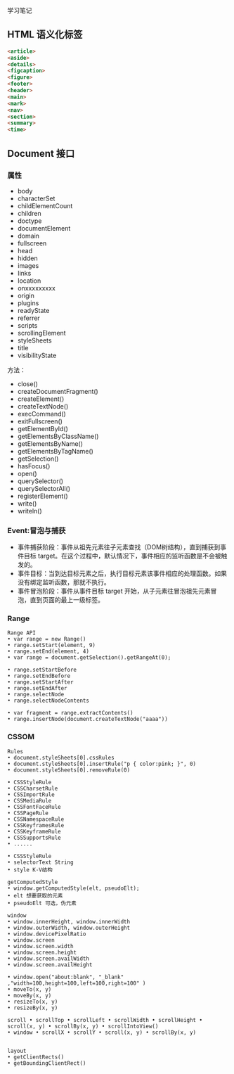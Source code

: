 学习笔记

## HTML 语义化标签

```html
<article>
<aside>
<details>
<figcaption>
<figure>
<footer>
<header>
<main>
<mark>
<nav>
<section>
<summary>
<time>
```

## Document 接口

### 属性

- body
- characterSet
- childElementCount
- children
- doctype
- documentElement
- domain
- fullscreen
- head
- hidden
- images
- links
- location
- onxxxxxxxxx
- origin
- plugins
- readyState
- referrer
- scripts
- scrollingElement
- styleSheets
- title
- visibilityState

方法：

- close()
- createDocumentFragment()
- createElement()
- createTextNode()
- execCommand()
- exitFullscreen()
- getElementById()
- getElementsByClassName()
- getElementsByName()
- getElementsByTagName()
- getSelection()
- hasFocus()
- open()
- querySelector()
- querySelectorAll()
- registerElement()
- write()
- writeln()



### Event:冒泡与捕获

- 事件捕获阶段：事件从祖先元素往子元素查找（DOM树结构），直到捕获到事件目标 target。在这个过程中，默认情况下，事件相应的监听函数是不会被触发的。
- 事件目标：当到达目标元素之后，执行目标元素该事件相应的处理函数。如果没有绑定监听函数，那就不执行。
- 事件冒泡阶段：事件从事件目标 target 开始，从子元素往冒泡祖先元素冒泡，直到页面的最上一级标签。

### Range

```
Range API
• var range = new Range()
• range.setStart(element, 9)
• range.setEnd(element, 4)
• var range = document.getSelection().getRangeAt(0);

• range.setStartBefore
• range.setEndBefore
• range.setStartAfter
• range.setEndAfter
• range.selectNode
• range.selectNodeContents

• var fragment = range.extractContents()
• range.insertNode(document.createTextNode("aaaa"))
```

### CSSOM

```
Rules
• document.styleSheets[0].cssRules
• document.styleSheets[0].insertRule("p { color:pink; }", 0)
• document.styleSheets[0].removeRule(0)

• CSSStyleRule
• CSSCharsetRule
• CSSImportRule
• CSSMediaRule
• CSSFontFaceRule
• CSSPageRule
• CSSNamespaceRule
• CSSKeyframesRule
• CSSKeyframeRule
• CSSSupportsRule
• ......

• CSSStyleRule
• selectorText String
• style K-V结构

getComputedStyle
• window.getComputedStyle(elt, pseudoElt);
• elt 想要获取的元素
• pseudoElt 可选，伪元素
```

```
window
• window.innerHeight, window.innerWidth
• window.outerWidth, window.outerHeight
• window.devicePixelRatio
• window.screen
• window.screen.width
• window.screen.height
• window.screen.availWidth
• window.screen.availHeight

• window.open("about:blank", "_blank"
,"width=100,height=100,left=100,right=100" )
• moveTo(x, y)
• moveBy(x, y)
• resizeTo(x, y)
• resizeBy(x, y)

scroll • scrollTop • scrollLeft • scrollWidth • scrollHeight • scroll(x, y) • scrollBy(x, y) • scrollIntoView()
• window • scrollX • scrollY • scroll(x, y) • scrollBy(x, y)


layout
• getClientRects()
• getBoundingClientRect()
```

